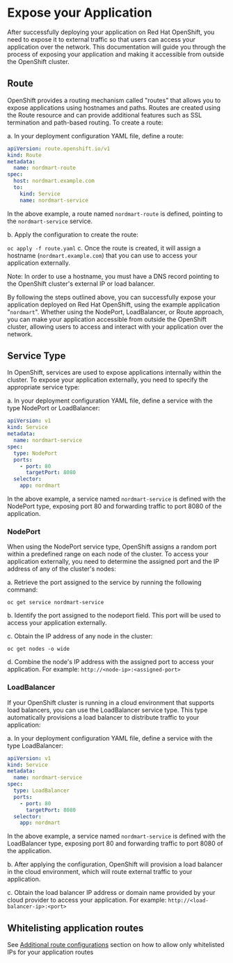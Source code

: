 # Expose your Application

After successfully deploying your application on Red Hat OpenShift, you need to expose it to external traffic so that users can access your application over the network. This documentation will guide you through the process of exposing your application and making it accessible from outside the OpenShift cluster.

## Route

OpenShift provides a routing mechanism called "routes" that allows you to expose applications using hostnames and paths. Routes are created using the Route resource and can provide additional features such as SSL termination and path-based routing. To create a route:

a. In your deployment configuration YAML file, define a route:

```yaml
apiVersion: route.openshift.io/v1
kind: Route
metadata:
  name: nordmart-route
spec:
  host: nordmart.example.com
  to:
    kind: Service
    name: nordmart-service
```

In the above example, a route named `nordmart-route` is defined, pointing to the `nordmart-service` service.

b. Apply the configuration to create the route:

`oc apply -f route.yaml`
c. Once the route is created, it will assign a hostname (`nordmart.example.com`) that you can use to access your application externally.

Note: In order to use a hostname, you must have a DNS record pointing to the OpenShift cluster's external IP or load balancer.

By following the steps outlined above, you can successfully expose your application deployed on Red Hat OpenShift, using the example application "`nordmart`". Whether using the NodePort, LoadBalancer, or Route approach, you can make your application accessible from outside the OpenShift cluster, allowing users to access and interact with your application over the network.

## Service Type

In OpenShift, services are used to expose applications internally within the cluster. To expose your application externally, you need to specify the appropriate service type:

a. In your deployment configuration YAML file, define a service with the type NodePort or LoadBalancer:

```yaml
apiVersion: v1
kind: Service
metadata:
  name: nordmart-service
spec:
  type: NodePort
  ports:
    - port: 80
      targetPort: 8080
  selector:
    app: nordmart
```

In the above example, a service named `nordmart-service` is defined with the NodePort type, exposing port 80 and forwarding traffic to port 8080 of the application.

### NodePort

When using the NodePort service type, OpenShift assigns a random port within a predefined range on each node of the cluster. To access your application externally, you need to determine the assigned port and the IP address of any of the cluster's nodes:

a. Retrieve the port assigned to the service by running the following command:

`oc get service nordmart-service`

b. Identify the port assigned to the nodeport field. This port will be used to access your application externally.

c. Obtain the IP address of any node in the cluster:

`oc get nodes -o wide`

d. Combine the node's IP address with the assigned port to access your application. For example: `http://<node-ip>:<assigned-port>`

### LoadBalancer

If your OpenShift cluster is running in a cloud environment that supports load balancers, you can use the LoadBalancer service type. This type automatically provisions a load balancer to distribute traffic to your application:

a. In your deployment configuration YAML file, define a service with the type LoadBalancer:

```yaml
apiVersion: v1
kind: Service
metadata:
  name: nordmart-service
spec:
  type: LoadBalancer
  ports:
    - port: 80
      targetPort: 8080
  selector:
    app: nordmart
```

In the above example, a service named `nordmart-service` is defined with the LoadBalancer type, exposing port 80 and forwarding traffic to port 8080 of the application.

b. After applying the configuration, OpenShift will provision a load balancer in the cloud environment, which will route external traffic to your application.

c. Obtain the load balancer IP address or domain name provided by your cloud provider to access your application. For example: `http://<load-balancer-ip>:<port>`

## Whitelisting application routes

See [Additional route configurations](../for-administrators/secure-your-cluster/secure-routes.md#additional-route-configuration) section on how to allow only whitelisted IPs for your application routes
